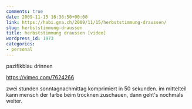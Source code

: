 ```yaml
---
comments: true
date: 2009-11-15 16:36:50+00:00
link: https://habi.gna.ch/2009/11/15/herbststimmung-draussen/
slug: herbststimmung-draussen
title: herbststimmung draussen [video]
wordpress_id: 1973
categories:
- personal
---
```


pazifikblau drinnen

https://vimeo.com/7624266

zwei stunden sonntagnachmittag komprimiert in 50 sekunden.
im mittelteil kann mensch der farbe beim trocknen zuschauen, dann geht's nochmals weiter.
